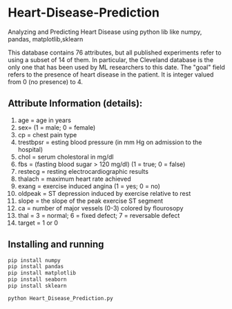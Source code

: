 # Heart-Disease-Prediction
Analyzing and Predicting Heart Disease using python lib like numpy, pandas, matplotlib,sklearn

This database contains 76 attributes, but all published experiments refer to using a subset of 14 of them. In particular, the Cleveland database is the only one that has been used by ML researchers to this date. The "goal" field refers to the presence of heart disease in the patient. It is integer valued from 0 (no presence) to 4.

## Attribute Information (details):
1. age = age in years
2. sex= (1 = male; 0 = female)
3. cp = chest pain type
4. trestbpsr = esting blood pressure (in mm Hg on admission to the hospital)
5. chol = serum cholestoral in mg/dl
6. fbs = (fasting blood sugar > 120 mg/dl) (1 = true; 0 = false)
7. restecg = resting electrocardiographic results
8. thalach = maximum heart rate achieved
9. exang = exercise induced angina (1 = yes; 0 = no)
10. oldpeak = ST depression induced by exercise relative to rest
11. slope = the slope of the peak exercise ST segment
12. ca = number of major vessels (0-3) colored by flourosopy
13. thal = 3 = normal; 6 = fixed defect; 7 = reversable defect
14. target = 1 or 0

## Installing and running

```bash
pip install numpy
pip install pandas
pip install matplotlib
pip install seaborn
pip install sklearn

python Heart_Disease_Prediction.py

```
